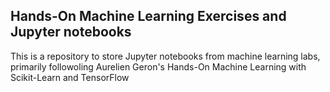 ## Hands-On Machine Learning Exercises and Jupyter notebooks

This is a repository to store Jupyter notebooks from machine learning labs, primarily followoling Aurelien Geron's Hands-On Machine Learning with Scikit-Learn and TensorFlow
